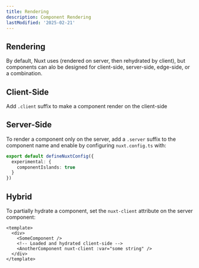 ```yaml
---
title: Rendering
description: Component Rendering
lastModified: '2025-02-21'
---
```


## Rendering

By default, Nuxt uses (rendered on server, then rehydrated by client), but components can alo be designed for client-side, server-side, edge-side, or a combination.

## Client-Side

Add `.client` suffix to make a component render on the client-side

## Server-Side

To render a component only on the server, add a `.server` suffix to the component name and enable by configuring `nuxt.config.ts` with:

```ts
export default defineNuxtConfig({
  experimental: {
    componentIslands: true
  }
})
```

## Hybrid

To partially hydrate a component, set the `nuxt-client` attribute on the server component:

```
<template>
  <div>
    <SomeComponent />
    <!-- Loaded and hydrated client-side -->
    <AnotherComponent nuxt-client :var="some string" />
  </div>
</template>
```
